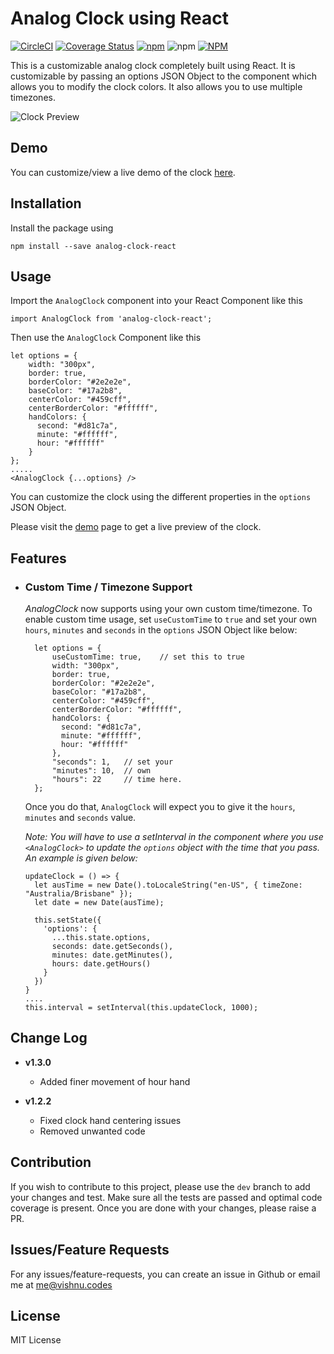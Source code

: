 # Analog Clock using React

[![CircleCI](https://circleci.com/gh/vishnuramana/analogclock/tree/dev.svg?style=shield)](https://circleci.com/gh/vishnuramana/analogclock/tree/dev) [![Coverage Status](https://coveralls.io/repos/github/vishnuramana/analogclock/badge.svg?branch=dev&kill_cache=1)](https://coveralls.io/github/vishnuramana/analogclock?branch=dev) [![npm](https://img.shields.io/npm/dw/analog-clock-react)](https://www.npmjs.com/package/analog-clock-react) ![npm](https://img.shields.io/npm/v/analog-clock-react) [![NPM](https://img.shields.io/npm/l/analog-clock-react)](https://github.com/vishnuramana/analogclock/blob/dev/LICENSE)

This is a customizable analog clock completely built using React. It is customizable by passing an options JSON Object to the component which allows you to modify the clock colors. It also allows you to use multiple timezones.

![Clock Preview](https://i.imgur.com/uDyNlVl.png)

## Demo
You can customize/view a live demo of the clock [here](http://vishnuramana.github.io/analogclock).

## Installation
Install the package using

    npm install --save analog-clock-react
    
## Usage
Import the  `AnalogClock` component into your React Component like this

    import AnalogClock from 'analog-clock-react';
    
Then use the `AnalogClock` Component like this

    let options = {
        width: "300px",
        border: true,
        borderColor: "#2e2e2e",
        baseColor: "#17a2b8",
        centerColor: "#459cff",
        centerBorderColor: "#ffffff",
        handColors: {
          second: "#d81c7a",
          minute: "#ffffff",
          hour: "#ffffff"
        }
    };
    .....
    <AnalogClock {...options} />

You can customize the clock using the different properties in the `options` JSON Object. 

Please visit the [demo](http://vishnuramana.github.io/analogclock) page to get a live preview of the clock.

## Features

- ### Custom Time / Timezone Support
    *AnalogClock* now supports using your own custom time/timezone. To enable custom time usage, set `useCustomTime` to `true` and set your own `hours`, `minutes` and `seconds`  in the `options` JSON Object like below:
    
        let options = {
            useCustomTime: true,    // set this to true
            width: "300px",
            border: true,
            borderColor: "#2e2e2e",
            baseColor: "#17a2b8",
            centerColor: "#459cff",
            centerBorderColor: "#ffffff",
            handColors: {
              second: "#d81c7a",
              minute: "#ffffff",
              hour: "#ffffff"
            },
            "seconds": 1,   // set your
            "minutes": 10,  // own
            "hours": 22     // time here.
        };

    Once you do that, `AnalogClock` will expect you to give it the `hours`, `minutes` and `seconds` value.
    
    *Note: You will have to use a setInterval in the component where you use `<AnalogClock>` to update the `options` object with the time that you pass. An example is given below:*
    
      updateClock = () => {
        let ausTime = new Date().toLocaleString("en-US", { timeZone: "Australia/Brisbane" });
        let date = new Date(ausTime);
    
        this.setState({
          'options': {
            ...this.state.options,
            seconds: date.getSeconds(),
            minutes: date.getMinutes(),
            hours: date.getHours()
          }
        })
      }
      ....
      this.interval = setInterval(this.updateClock, 1000);

## Change Log
  - **v1.3.0**
    - Added finer movement of hour hand

  - **v1.2.2**
    - Fixed clock hand centering issues
    - Removed unwanted code

## Contribution

If you wish to contribute to this project, please use the `dev` branch to add your changes and test. Make sure all the tests are passed and optimal code coverage is present. Once you are done with your changes, please raise a PR.

## Issues/Feature Requests

For any issues/feature-requests, you can create an issue in Github or email me at [me@vishnu.codes](mailto:me@vishnu.codes)

## License

MIT License

